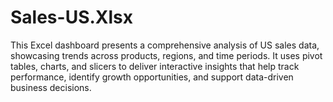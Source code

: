 # Sales-US.Xlsx
This Excel dashboard presents a comprehensive analysis of US sales data, showcasing trends across products, regions, and time periods. It uses pivot tables, charts, and slicers to deliver interactive insights that help track performance, identify growth opportunities, and support data-driven business decisions.
